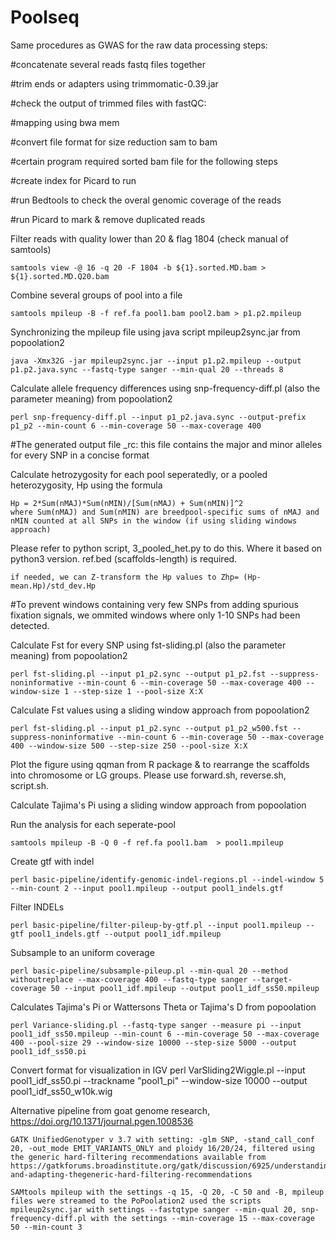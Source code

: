 # Poolseq

Same procedures as GWAS for the raw data processing steps:

#concatenate several reads fastq files together

#trim ends or adapters using trimmomatic-0.39.jar

#check the output of trimmed files with fastQC:

#mapping using bwa mem

#convert file format for size reduction sam to bam

#certain program required sorted bam file for the following steps

#create index for Picard to run

#run Bedtools to check the overal genomic coverage of the reads

#run Picard to mark & remove duplicated reads

Filter reads with quality lower than 20 & flag 1804 (check manual of samtools)

	samtools view -@ 16 -q 20 -F 1804 -b ${1}.sorted.MD.bam > ${1}.sorted.MD.Q20.bam 

Combine several groups of pool into a file

	samtools mpileup -B -f ref.fa pool1.bam pool2.bam > p1.p2.mpileup

Synchronizing the mpileup file using java script mpileup2sync.jar from popoolation2

	java -Xmx32G -jar mpileup2sync.jar --input p1.p2.mpileup --output p1.p2.java.sync --fastq-type sanger --min-qual 20 --threads 8

Calculate allele frequency differences using snp-frequency-diff.pl (also the parameter meaning) from popoolation2 

	perl snp-frequency-diff.pl --input p1_p2.java.sync --output-prefix p1_p2 --min-count 6 --min-coverage 50 --max-coverage 400

#The generated output file _rc: this file contains the major and minor alleles for every SNP in a concise format

Calculate hetrozygosity for each pool seperatedly, or a pooled heterozygosity, Hp using the formula

	Hp = 2*Sum(nMAJ)*Sum(nMIN)/[Sum(nMAJ) + Sum(nMIN)]^2
	where Sum(nMAJ) and Sum(nMIN) are breedpool-specific sums of nMAJ and  nMIN counted at all SNPs in the window (if using sliding windows approach) 

Please refer to python script, 3_pooled_het.py to do this. Where it based on python3 version. ref.bed (scaffolds-length) is required.

	if needed, we can Z-transform the Hp values to Zhp= (Hp-mean.Hp)/std_dev.Hp

#To prevent windows containing very few SNPs from adding spurious fixation signals, we ommited windows where only 1-10 SNPs had been detected.

Calculate Fst for every SNP using fst-sliding.pl (also the parameter meaning) from popoolation2 

	perl fst-sliding.pl --input p1_p2.sync --output p1_p2.fst --suppress-noninformative --min-count 6 --min-coverage 50 --max-coverage 400 --window-size 1 --step-size 1 --pool-size X:X

Calculate Fst values using a sliding window approach from popoolation2 

	perl fst-sliding.pl --input p1_p2.sync --output p1_p2_w500.fst --suppress-noninformative --min-count 6 --min-coverage 50 --max-coverage 400 --window-size 500 --step-size 250 --pool-size X:X

Plot the figure using qqman from R package & to rearrange the scaffolds into chromosome or LG groups. Please use forward.sh, reverse.sh, script.sh.


Calculate Tajima's Pi using a sliding window approach from popoolation

Run the analysis for each seperate-pool

	samtools mpileup -B -Q 0 -f ref.fa pool1.bam  > pool1.mpileup

Create gtf with indel 

	perl basic-pipeline/identify-genomic-indel-regions.pl --indel-window 5 --min-count 2 --input pool1.mpileup --output pool1_indels.gtf

Filter INDELs
 
	perl basic-pipeline/filter-pileup-by-gtf.pl --input pool1.mpileup --gtf pool1_indels.gtf --output pool1_idf.mpileup

Subsample to an uniform coverage

	perl basic-pipeline/subsample-pileup.pl --min-qual 20 --method withoutreplace --max-coverage 400 --fastq-type sanger --target-coverage 50 --input pool1_idf.mpileup --output pool1_idf_ss50.mpileup

Calculates Tajima's Pi or Wattersons Theta or Tajima's D from popoolation
  
	perl Variance-sliding.pl --fastq-type sanger --measure pi --input pool1_idf_ss50.mpileup --min-count 6 --min-coverage 50 --max-coverage 400 --pool-size 29 --window-size 10000 --step-size 5000 --output pool1_idf_ss50.pi

Convert format for visualization in IGV
	perl VarSliding2Wiggle.pl --input pool1_idf_ss50.pi --trackname "pool1_pi" --window-size 10000 --output pool1_idf_ss50_w10k.wig 

Alternative pipeline from goat genome research, https://doi.org/10.1371/journal.pgen.1008536

	GATK UnifiedGenotyper v 3.7 with setting: -glm SNP, -stand_call_conf 20, -out_mode EMIT_VARIANTS_ONLY and ploidy 16/20/24, filtered using the generic hard-filtering recommendations available from https://gatkforums.broadinstitute.org/gatk/discussion/6925/understanding-and-adapting-thegeneric-hard-filtering-recommendations

	SAMtools mpileup with the settings -q 15, -Q 20, -C 50 and -B, mpileup files were streamed to the PoPoolation2 used the scripts mpileup2sync.jar with settings --fastqtype sanger --min-qual 20, snp-frequency-diff.pl with the settings --min-coverage 15 --max-coverage 50 --min-count 3

